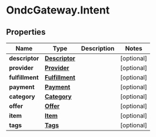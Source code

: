 # OndcGateway.Intent

## Properties
Name | Type | Description | Notes
------------ | ------------- | ------------- | -------------
**descriptor** | [**Descriptor**](Descriptor.md) |  | [optional] 
**provider** | [**Provider**](Provider.md) |  | [optional] 
**fulfillment** | [**Fulfillment**](Fulfillment.md) |  | [optional] 
**payment** | [**Payment**](Payment.md) |  | [optional] 
**category** | [**Category**](Category.md) |  | [optional] 
**offer** | [**Offer**](Offer.md) |  | [optional] 
**item** | [**Item**](Item.md) |  | [optional] 
**tags** | [**Tags**](Tags.md) |  | [optional] 
